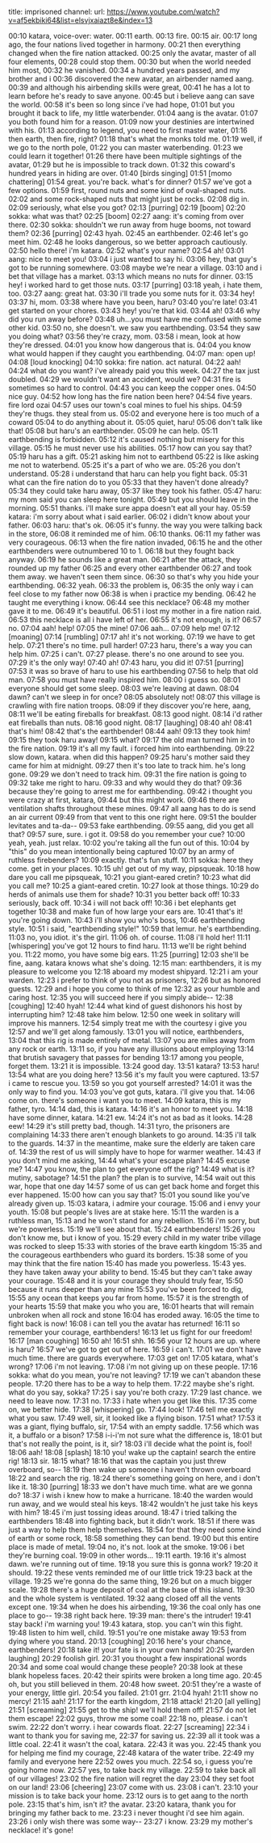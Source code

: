 title: imprisoned
channel:
url: https://www.youtube.com/watch?v=af5ekbiki64&list=elsvjxaiazt8e&index=13

00:10	katara, voice-over: water.
00:11	earth.
00:13	fire.
00:15	air.
00:17	long ago, the four nations lived together in harmony.
00:21	then everything changed when the fire nation attacked.
00:25	only the avatar, master of all four elements,
00:28	could stop them.
00:30	but when the world needed him most,
00:32	he vanished.
00:34	a hundred years passed, and my brother and i
00:36	discovered the new avatar, an airbender named aang.
00:39	and although his airbending skills were great,
00:41	he has a lot to learn before he's ready to save anyone.
00:45	but i believe aang can save the world.
00:58	it's been so long since i've had hope,
01:01	but you brought it back to life, my little waterbender.
01:04	aang is the avatar.
01:07	you both found him for a reason.
01:09	now your destinies are intertwined with his.
01:13	according to legend, you need to first master water,
01:16	then earth, then fire, right?
01:18	that's what the monks told me.
01:19	well, if we go to the north pole,
01:22	you can master waterbending.
01:23	we could learn it together!
01:26	there have been multiple sightings of the avatar,
01:29	but he is impossible to track down.
01:32	this coward's hundred years in hiding are over.
01:40	[birds singing]
01:51	[momo chattering]
01:54	great. you're back. what's for dinner?
01:57	we've got a few options.
01:59	first, round nuts and some kind of oval-shaped nuts.
02:02	and some rock-shaped nuts that might just be rocks.
02:08	dig in.
02:09	seriously, what else you got?
02:13	[purring]
02:19	[boom]
02:20	sokka: what was that?
02:25	[boom]
02:27	aang: it's coming from over there.
02:30	sokka: shouldn't we run away from huge booms, not toward them?
02:36	[purring]
02:43	hyah.
02:45	an earthbender.
02:46	let's go meet him.
02:48	he looks dangerous, so we better approach cautiously.
02:50	hello there! i'm katara.
02:52	what's your name?
02:54	ah!
03:01	aang: nice to meet you!
03:04	i just wanted to say hi.
03:06	hey, that guy's got to be running somewhere.
03:08	maybe we're near a village.
03:10	and i bet that village has a market.
03:13	which means no nuts for dinner.
03:15	hey! i worked hard to get those nuts.
03:17	[purring]
03:18	yeah, i hate them, too.
03:27	aang: great hat.
03:30	i'll trade you some nuts for it.
03:34	hey!
03:37	hi, mom.
03:38	where have you been, haru?
03:40	you're late!
03:41	get started on your chores.
03:43	hey! you're that kid.
03:44	ah!
03:46	why did you run away before?
03:48	uh...you must have me confused with some other kid.
03:50	no, she doesn't. we saw you earthbending.
03:54	they saw you doing what?
03:56	they're crazy, mom.
03:58	i mean, look at how they're dressed.
04:01	you know how dangerous that is.
04:04	you know what would happen if they caught you earthbending.
04:07	man: open up!
04:08	[loud knocking]
04:10	sokka: fire nation. act natural.
04:22	aah!
04:24	what do you want? i've already paid you this week.
04:27	the tax just doubled.
04:29	we wouldn't want an accident, would we?
04:31	fire is sometimes so hard to control.
04:43	you can keep the copper ones.
04:50	nice guy.
04:52	how long has the fire nation been here?
04:54	five years. fire lord ozai
04:57	uses our town's coal mines to fuel his ships.
04:59	they're thugs. they steal from us.
05:02	and everyone here is too much of a coward
05:04	to do anything about it.
05:05	quiet, haru!
05:06	don't talk like that!
05:08	but haru's an earthbender.
05:09	he can help.
05:11	earthbending is forbidden.
05:12	it's caused nothing but misery for this village.
05:15	he must never use his abilities.
05:17	how can you say that?
05:19	haru has a gift.
05:21	asking him not to earthbend
05:22	is like asking me not to waterbend.
05:25	it's a part of who we are.
05:26	you don't understand.
05:28	i understand that haru can help you fight back.
05:31	what can the fire nation do to you
05:33	that they haven't done already?
05:34	they could take haru away,
05:37	like they took his father.
05:47	haru: my mom said you can sleep here tonight.
05:49	but you should leave in the morning.
05:51	thanks. i'll make sure appa doesn't eat all your hay.
05:59	katara: i'm sorry about what i said earlier.
06:02	i didn't know about your father.
06:03	haru: that's ok.
06:05	it's funny. the way you were talking back in the store,
06:08	it reminded me of him.
06:10	thanks.
06:11	my father was very courageous.
06:13	when the fire nation invaded,
06:15	he and the other earthbenders were outnumbered 10 to 1.
06:18	but they fought back anyway.
06:19	he sounds like a great man.
06:21	after the attack, they rounded up my father
06:25	and every other earthbender
06:27	and took them away. we haven't seen them since.
06:30	so that's why you hide your earthbending.
06:32	yeah.
06:33	the problem is,
06:35	the only way i can feel close to my father now
06:38	is when i practice my bending.
06:42	he taught me everything i know.
06:44	see this necklace?
06:48	my mother gave it to me.
06:49	it's beautiful.
06:51	i lost my mother in a fire nation raid.
06:53	this necklace is all i have left of her.
06:55	it's not enough, is it?
06:57	no.
07:04	aah! help!
07:05	the mine!
07:06	aah...
07:09	help me!
07:12	[moaning]
07:14	[rumbling]
07:17	ah! it's not working.
07:19	we have to get help.
07:21	there's no time. pull harder!
07:23	haru, there's a way you can help him.
07:25	i can't.
07:27	please. there's no one around to see you.
07:29	it's the only way!
07:40	ah!
07:43	haru, you did it!
07:51	[purring]
07:53	it was so brave of haru to use his earthbending
07:56	to help that old man.
07:58	you must have really inspired him.
08:00	i guess so.
08:01	everyone should get some sleep.
08:03	we're leaving at dawn.
08:04	dawn? can't we sleep in for once?
08:05	absolutely not!
08:07	this village is crawling with fire nation troops.
08:09	if they discover you're here, aang,
08:11	we'll be eating fireballs for breakfast.
08:13	good night.
08:14	i'd rather eat fireballs than nuts.
08:16	good night.
08:17	[laughing]
08:40	ah!
08:41	that's him!
08:42	that's the earthbender!
08:44	aah!
09:13	they took him!
09:15	they took haru away!
09:15	what?
09:17	the old man turned him in to the fire nation.
09:19	it's all my fault. i forced him into earthbending.
09:22	slow down, katara. when did this happen?
09:25	haru's mother said they came for him at midnight.
09:27	then it's too late to track him. he's long gone.
09:29	we don't need to track him.
09:31	the fire nation is going to
09:32	take me right to haru.
09:33	and why would they do that?
09:36	because they're going to arrest me for earthbending.
09:42	i thought you were crazy at first, katara,
09:44	but this might work.
09:46	there are ventilation shafts throughout these mines.
09:47	all aang has to do is send an air current
09:49	from that vent to this one right here.
09:51	the boulder levitates and ta-da--
09:53	fake earthbending.
09:55	aang, did you get all that?
09:57	sure, sure. i got it.
09:58	do you remember your cue?
10:00	yeah, yeah. just relax.
10:02	you're taking all the fun out of this.
10:04	by "this" do you mean intentionally being captured
10:07	by an army of ruthless firebenders?
10:09	exactly. that's fun stuff.
10:11	sokka: here they come. get in your places.
10:15	uh! get out of my way, pipsqueak.
10:18	how dare you call me pipsqueak,
10:21	you giant-eared cretin?
10:23	what did you call me?
10:25	a giant-eared cretin.
10:27	look at those things.
10:29	do herds of animals use them for shade?
10:31	you better back off!
10:33	seriously, back off.
10:34	i will not back off!
10:36	i bet elephants get together
10:38	and make fun of how large your ears are.
10:41	that's it! you're going down.
10:43	i'll show you who's boss,
10:46	earthbending style.
10:51	i said, "earthbending style!"
10:59	that lemur. he's earthbending.
11:03	no, you idiot. it's the girl.
11:06	oh. of course.
11:08	i'll hold her!
11:11	[whispering] you've got 12 hours to find haru.
11:13	we'll be right behind you.
11:22	momo, you have some big ears.
11:25	[purring]
12:03	she'll be fine, aang. katara knows what she's doing.
12:15	man: earthbenders, it is my pleasure to welcome you
12:18	aboard my modest shipyard.
12:21	i am your warden.
12:23	i prefer to think of you not as prisoners,
12:26	but as honored guests.
12:29	and i hope you come to think of me
12:32	as your humble and caring host.
12:35	you will succeed here if you simply abide--
12:38	[coughing]
12:40	hyah!
12:44	what kind of guest dishonors his host by interrupting him?
12:48	take him below.
12:50	one week in solitary will improve his manners.
12:54	simply treat me with the courtesy i give you
12:57	and we'll get along famously.
13:01	you will notice, earthbenders,
13:04	that this rig is made entirely of metal.
13:07	you are miles away from any rock or earth.
13:11	so, if you have any illusions about employing
13:14	that brutish savagery that passes for bending
13:17	among you people, forget them.
13:21	it is impossible.
13:24	good day.
13:51	katara?
13:53	haru!
13:54	what are you doing here?
13:56	it's my fault you were captured.
13:57	i came to rescue you.
13:59	so you got yourself arrested?
14:01	it was the only way to find you.
14:03	you've got guts, katara. i'll give you that.
14:06	come on. there's someone i want you to meet.
14:09	katara, this is my father, tyro.
14:14	dad, this is katara.
14:16	it's an honor to meet you.
14:18	have some dinner, katara.
14:21	ew.
14:24	it's not as bad as it looks.
14:28	eew!
14:29	it's still pretty bad, though.
14:31	tyro, the prisoners are complaining
14:33	there aren't enough blankets to go around.
14:35	i'll talk to the guards.
14:37	in the meantime, make sure the elderly are taken care of.
14:39	the rest of us will simply have to hope for warmer weather.
14:43	if you don't mind me asking,
14:44	what's your escape plan?
14:45	excuse me?
14:47	you know, the plan to get everyone off the rig?
14:49	what is it? mutiny, sabotage?
14:51	the plan? the plan is to survive,
14:54	wait out this war, hope that one day
14:57	some of us can get back home and forget this ever happened.
15:00	how can you say that?
15:01	you sound like you've already given up.
15:03	katara, i admire your courage.
15:06	and i envy your youth.
15:08	but people's lives are at stake here.
15:11	the warden is a ruthless man,
15:13	and he won't stand for any rebellion.
15:16	i'm sorry, but we're powerless.
15:19	we'll see about that.
15:24	earthbenders!
15:26	you don't know me, but i know of you.
15:29	every child in my water tribe village was rocked to sleep
15:33	with stories of the brave earth kingdom
15:35	and the courageous earthbenders who guard its borders.
15:38	some of you may think that the fire nation
15:40	has made you powerless.
15:43	yes. they have taken away your ability to bend.
15:45	but they can't take away your courage.
15:48	and it is your courage they should truly fear,
15:50	because it runs deeper than any mine
15:53	you've been forced to dig,
15:55	any ocean that keeps you far from home.
15:57	it is the strength of your hearts
15:59	that make you who you are,
16:01	hearts that will remain unbroken when all rock and stone
16:04	has eroded away.
16:05	the time to fight back is now!
16:08	i can tell you the avatar has returned!
16:11	so remember your courage, earthbenders!
16:13	let us fight for our freedom!
16:17	[man coughing]
16:50	ah!
16:51	shh.
16:56	your 12 hours are up. where is haru?
16:57	we've got to get out of here.
16:59	i can't.
17:01	we don't have much time. there are guards everywhere.
17:03	get on!
17:05	katara, what's wrong?
17:06	i'm not leaving.
17:08	i'm not giving up on these people.
17:16	sokka: what do you mean, you're not leaving?
17:19	we can't abandon these people.
17:20	there has to be a way to help them.
17:22	maybe she's right. what do you say, sokka?
17:25	i say you're both crazy.
17:29	last chance. we need to leave now.
17:31	no.
17:33	i hate when you get like this.
17:35	come on, we better hide.
17:38	[whispering] go.
17:44	look!
17:46	tell me exactly what you saw.
17:49	well, sir, it looked like a flying bison.
17:51	what?
17:53	it was a giant, flying buffalo, sir,
17:54	with an empty saddle.
17:56	which was it, a buffalo or a bison?
17:58	i-i-i'm not sure what the difference is,
18:01	but that's not really the point, is it, sir?
18:03	i'll decide what the point is, fool!
18:06	aah!
18:08	[splash]
18:10	you! wake up the captain! search the entire rig!
18:13	sir.
18:15	what?
18:16	that was the captain you just threw overboard, so--
18:19	then wake up someone i haven't thrown overboard
18:22	and search the rig.
18:24	there's something going on here, and i don't like it.
18:30	[purring]
18:33	we don't have much time. what are we gonna do?
18:37	i wish i knew how to make a hurricane.
18:40	the warden would run away, and we would steal his keys.
18:42	wouldn't he just take his keys with him?
18:45	i'm just tossing ideas around.
18:47	i tried talking the earthbenders
18:48	into fighting back, but it didn't work.
18:51	if there was just a way to help them help themselves.
18:54	for that they need some kind of earth or some rock,
18:58	something they can bend.
19:00	but this entire place is made of metal.
19:04	no, it's not. look at the smoke.
19:06	i bet they're burning coal.
19:09	in other words...
19:11	earth.
19:16	it's almost dawn. we're running out of time.
19:18	you sure this is gonna work?
19:20	it should.
19:22	these vents reminded me of our little trick
19:23	back at the village.
19:25	we're gonna do the same thing,
19:26	but on a much bigger scale.
19:28	there's a huge deposit of coal at the base of this island.
19:30	and the whole system is ventilated.
19:32	aang closed off all the vents except one.
19:34	when he does his airbending,
19:36	the coal only has one place to go--
19:38	right back here.
19:39	man: there's the intruder!
19:41	stay back! i'm warning you!
19:43	katara, stop. you can't win this fight.
19:48	listen to him well, child.
19:51	you're one mistake away
19:53	from dying where you stand.
20:13	[coughing]
20:16	here's your chance, earthbenders!
20:18	take it! your fate is in your own hands!
20:25	[warden laughing]
20:29	foolish girl.
20:31	you thought a few inspirational words
20:34	and some coal would change these people?
20:38	look at these blank hopeless faces.
20:42	their spirits were broken a long time ago.
20:45	oh, but you still believed in them.
20:48	how sweet.
20:51	they're a waste of your energy, little girl.
20:54	you failed.
21:01	grr.
21:04	hyah!
21:11	show no mercy!
21:15	aah!
21:17	for the earth kingdom,
21:18	attack!
21:20	[all yelling]
21:51	[screaming]
21:55	get to the ship! we'll hold them off!
21:57	do not let them escape!
22:02	guys, throw me some coal!
22:18	no, please. i can't swim.
22:22	don't worry. i hear cowards float.
22:27	[screaming]
22:34	i want to thank you for saving me,
22:37	for saving us.
22:39	all it took was a little coal.
22:41	it wasn't the coal, katara.
22:43	it was you.
22:45	thank you for helping me find my courage,
22:48	katara of the water tribe.
22:49	my family and everyone here
22:52	owes you much.
22:54	so, i guess you're going home now.
22:57	yes, to take back my village.
22:59	to take back all of our villages!
23:02	the fire nation will regret the day
23:04	they set foot on our land!
23:06	[cheering]
23:07	come with us.
23:08	i can't.
23:10	your mission is to take back your home.
23:12	ours is to get aang to the north pole.
23:15	that's him, isn't it? the avatar.
23:20	katara, thank you for bringing my father back to me.
23:23	i never thought i'd see him again.
23:26	i only wish there was some way--
23:27	i know.
23:29	my mother's necklace! it's gone!